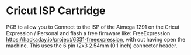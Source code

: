 # Cricut ISP Cartridge

PCB to allow you to Connect to the ISP of the Atmega 1291 on the Cricut Expression / Personal and flash a free firmware like: FreeExpression https://hackaday.io/project/6331-freeexpression, with out having open the machine. This uses the 6 pin (2x3 2.54mm (0.1 inch) connector header.
